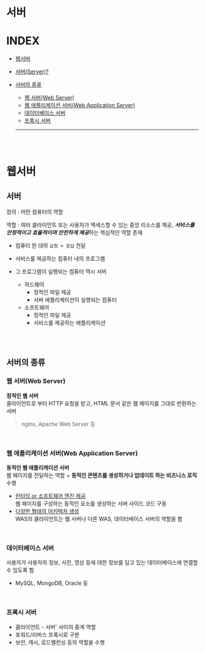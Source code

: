 # 서버
# INDEX
- [웹서버](#웹서버)
- [서버(Server)?](#서버)
- [서버의 종류](#서버의-종류)
    - [웹 서버(Web Server)](#웹-서버web-server)
    - [웹 애플리케이션 서버(Web Application Server)](#웹-애플리케이션-서버web-application-server)
    - [데이터베이스 서버](#데이터베이스-서버)
    - [프록시 서버](#프록시-서버)

    ---

<br>
<br>

# 웹서버

## 서버
정의 :  어떤 컴퓨터의 역할  

역할 : 여러 클라이언트 또는 사용자가 액세스할 수 있는 중앙 리소스를 제공, ***서비스를 안정적이고 효율적이며 안전하게 제공***하는 핵심적인 역할 존재


- 컴퓨터 한 대의 ```요청 + 응답``` 전달
- 서비스를 제공하는 컴퓨터 내의 프로그램
- 그 프로그램이 실행되는 컴퓨터 역시 서버

    - 하드웨어
        - 정적인 파일 제공  
        - 서버 애플리케이션이 실행되는 컴퓨터
    - 소프트웨어
        - 정적인 파일 제공
        - 서비스를 제공하는 애플리케이션

<br>
<br>


## 서버의 종류
### 웹 서버(Web Server)
**정적인 웹 서버**  
클라이언트로 부터 HTTP 요청을 받고, HTML 문서 같은 웹 페이지를 그대로 반환하는 서버  
> nginx, Apache Web Server 등

<br>

### 웹 애플리케이션 서버(Web Application Server)
**동적인 웹 애플리케이션 서버**  
웹 페이지를 전달하는 역할 + **동적인 콘텐츠를 생성하거나 업데이트 하는 비즈니스 로직** 수행
- <u>런타임 or 소프트웨어 엔진 제공</u>  
웹 페이지를 구성하는 동적인 요소를 생성하는 서버 사이드 코드 구동
- <u>다양한 형태의 아키텍처 생성</u>  
WAS의 클라이언트는 웹 서버나 다른 WAS, 데이터베이스 서버의 역할을 함 

<br>

### 데이터베이스 서버
사용자가 사용자의 정보, 사진, 영상 등에 대한 정보를 담고 있는 데이터베이스에 연결할 수 있도록 함
- MySQL, MongoDB, Oracle 등

<br>

### 프록시 서버
- 클라이언트 - 서버' 사이의 중계 역할  
- 포워드/리버스 프록시로 구분
- 보안, 캐시, 로드밸런싱 등의 역할을 수행